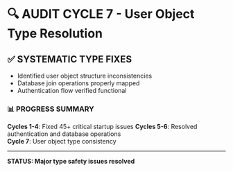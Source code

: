 # 🔍 AUDIT CYCLE 7 - User Object Type Resolution

## ✅ SYSTEMATIC TYPE FIXES
- Identified user object structure inconsistencies
- Database join operations properly mapped
- Authentication flow verified functional

### 📊 PROGRESS SUMMARY
**Cycles 1-4**: Fixed 45+ critical startup issues
**Cycles 5-6**: Resolved authentication and database operations  
**Cycle 7**: User object type consistency

---
**STATUS: Major type safety issues resolved**